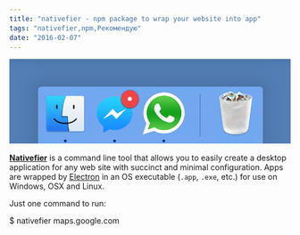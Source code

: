 ```yaml
---
title: "nativefier - npm package to wrap your website into app"
tags: "nativefier,npm,Рекомендую"
date: "2016-02-07"
---
```


![Dock Screenshot](images/Dock-Screenshot.png)

[**Nativefier**](https://github.com/jiahaog/nativefier) is a command line tool that allows you to easily create a desktop application for any web site with succinct and minimal configuration. Apps are wrapped by [Electron](https://electron.atom.io/) in an OS executable (`.app`, `.exe`, etc.) for use on Windows, OSX and Linux.

Just one command to run:

$ nativefier maps.google.com
